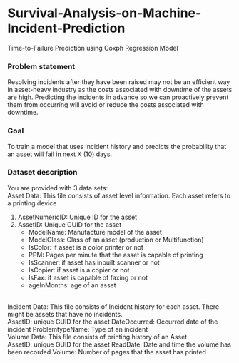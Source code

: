 # Survival-Analysis-on-Machine-Incident-Prediction
Time-to-Failure Prediction using Coxph Regression Model

### Problem statement

Resolving incidents after they have been raised may not be an efficient way in asset-heavy industry as the costs associated with downtime of the assets are high. Predicting the incidents in advance so we can proactively prevent them from occurring will avoid or reduce the costs associated with downtime.

### Goal

To train a model that uses incident history and predicts the probability that an asset will fail in next X (10) days.

### Dataset description

You are provided with 3 data sets:
<br>
Asset Data: This file consists of asset level information. Each asset refers to a printing device
<br>
1. AssetNumericID: Unique ID for the asset
2. AssetID: Unique GUID for the asset
	- ModelName: Manufacture model of the asset
	- ModelClass: Class of an asset (production or Multifunction)
	- IsColor: if asset is a color printer or not
	- PPM: Pages per minute that the asset is capable of printing 
	- IsScanner: if asset has inbuilt scanner or not
	- IsCopier: if asset is a copier or not
	- IsFax: if asset is capable of faxing or not
	- ageInMonths: age of an asset
<br>
Incident Data: This file consists of Incident history for each asset. There might be assets that have no incidents.
<br>
	AssetID: unique GUID for the asset
	DateOccurred: Occurred date of the incident
	ProblemtypeName: Type of an incident
<br>
Volume Data: This file consists of printing history of an Asset
<br>
	AssetID: unique GUID for the asset
	ReadDate: Date and time the volume has been recorded
	Volume: Number of pages that the asset has printed
